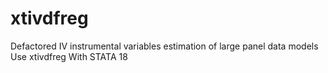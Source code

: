 # xtivdfreg
Defactored IV instrumental variables estimation of large panel data models Use xtivdfreg With STATA 18
